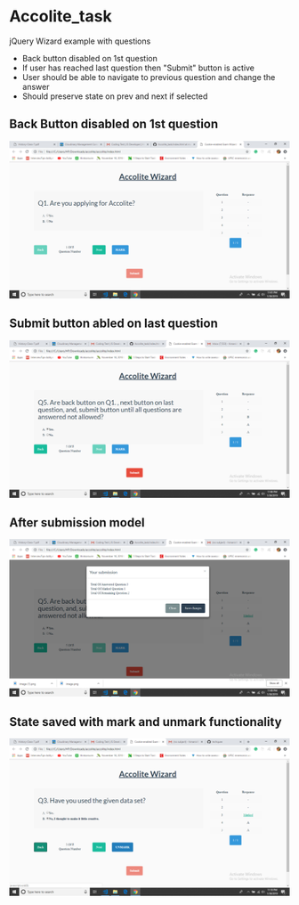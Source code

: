 # Accolite_task

jQuery Wizard example with questions

- Back button disabled on 1st question
- If user has reached last question then "Submit" button is active
- User should be able to navigate to previous question and change the answer
- Should preserve state on prev and next if selected
  

  
## Back Button disabled on 1st question 
![Image](https://raw.githubusercontent.com/techquee/Accolite_task/master/images/image.png)

## Submit button abled on last question
![Image](https://raw.githubusercontent.com/techquee/Accolite_task/master/images/image%20(1).png)

## After submission model
![Image](https://raw.githubusercontent.com/techquee/Accolite_task/master/images/image%20(2).png)

## State saved with mark and unmark functionality
![Image](https://raw.githubusercontent.com/techquee/Accolite_task/master/images/image%20(3).png)
